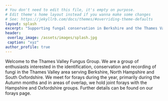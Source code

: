 ```yaml
---
# You don't need to edit this file, it's empty on purpose.
# Edit theme's home layout instead if you wanna make some changes
# See: https://jekyllrb.com/docs/themes/#overriding-theme-defaults
layout: splash
excerpt: "Supporting fungal conservation in Berkshire and the Thames Valley"
header:
 overlay_image: /assets/images/splash.jpg
 caption: "xyz"
author_profile: true
---
```

Welcome to the Thames Valley Fungus Group. We are a group of enthusiasts interested in the identification, conservation and recording of fungi in the Thames Valley area serving Berkshire, North Hampshire and South Oxfordshire. We meet for forays during the year, primarily during the Autumn months and in areas of overlap, we hold joint forays with the Hampshire and Oxfordshire groups. Further details can be found on our forays page. 
